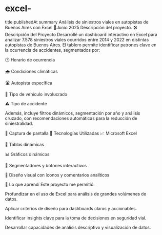 # excel-

title	publishedAt	summary
Análisis de siniestros viales en autopistas de Buenos Aires con Excel
📅Junio 2025
Descripción del proyecto.
🛠️ Descripción del Proyecto
Desarrollé un dashboard interactivo en Excel para analizar 7.578 siniestros viales ocurridos entre 2014 y 2022 en distintas autopistas de Buenos Aires. El tablero permite identificar patrones clave en la ocurrencia de accidentes, segmentados por:

🕒 Horario de ocurrencia

🌧️ Condiciones climáticas

🛣️ Autopista específica

🚗 Tipo de vehículo involucrado

⚠️ Tipo de accidente

Además, incluye filtros dinámicos, segmentación por año y análisis cruzado, con recomendaciones automáticas para la reducción de siniestralidad.

📸 Captura de pantalla
🧰 Tecnologías Utilizadas
📈 Microsoft Excel

🔄 Tablas dinámicas

📊 Gráficos dinámicos

🎯 Segmentadores y botones interactivos

📐 Diseño visual con íconos y comentarios analíticos

🧠 Lo que aprendí Este proyecto me permitió:

Profundizar en el uso de Excel para análisis de grandes volúmenes de datos.

Aplicar criterios de diseño para dashboards claros y accionables.

Identificar insights clave para la toma de decisiones en seguridad vial.

Desarrollar capacidades de análisis descriptivo y visualización de datos.
